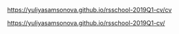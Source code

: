https://yuliyasamsonova.github.io/rsschool-2019Q1-cv/cv

https://yuliyasamsonova.github.io/rsschool-2019Q1-cv/
